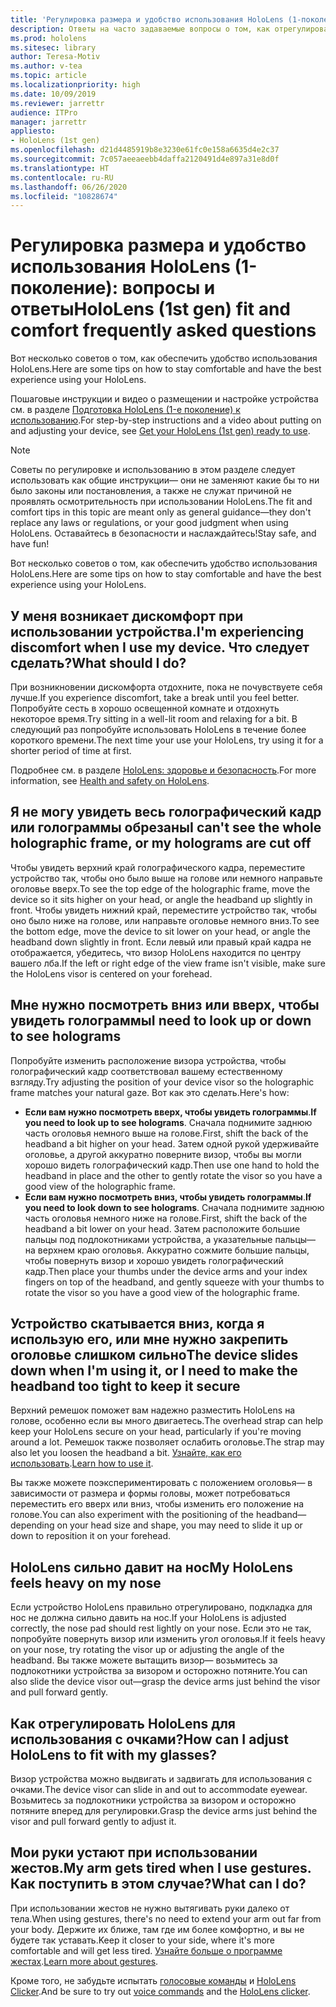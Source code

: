 ```yaml
---
title: 'Регулировка размера и удобство использования HoloLens (1-поколение): вопросы и ответы'
description: Ответы на часто задаваемые вопросы о том, как отрегулировать размер HoloLens (1-е поколение).
ms.prod: hololens
ms.sitesec: library
author: Teresa-Motiv
ms.author: v-tea
ms.topic: article
ms.localizationpriority: high
ms.date: 10/09/2019
ms.reviewer: jarrettr
audience: ITPro
manager: jarrettr
appliesto:
- HoloLens (1st gen)
ms.openlocfilehash: d21d4485919b8e3230e61fc0e158a6635d4e2c37
ms.sourcegitcommit: 7c057aeeaeebb4daffa2120491d4e897a31e8d0f
ms.translationtype: HT
ms.contentlocale: ru-RU
ms.lasthandoff: 06/26/2020
ms.locfileid: "10828674"
---
```

# <span data-ttu-id="44773-103">Регулировка размера и удобство использования HoloLens (1-поколение): вопросы и ответы</span><span class="sxs-lookup"><span data-stu-id="44773-103">HoloLens (1st gen) fit and comfort frequently asked questions</span></span>

<span data-ttu-id="44773-104">Вот несколько советов о том, как обеспечить удобство использования HoloLens.</span><span class="sxs-lookup"><span data-stu-id="44773-104">Here are some tips on how to stay comfortable and have the best experience using your HoloLens.</span></span>

<span data-ttu-id="44773-105">Пошаговые инструкции и видео о размещении и настройке устройства см. в разделе [Подготовка HoloLens (1-е поколение) к использованию](hololens1-setup.md).</span><span class="sxs-lookup"><span data-stu-id="44773-105">For step-by-step instructions and a video about putting on and adjusting your device, see [Get your HoloLens (1st gen) ready to use](hololens1-setup.md).</span></span>

> [!NOTE]
> <span data-ttu-id="44773-106">Советы по регулировке и использованию в этом разделе следует использовать как общие инструкции— они не заменяют какие бы то ни было законы или постановления, а также не служат причиной не проявлять осмотрительность при использовании HoloLens.</span><span class="sxs-lookup"><span data-stu-id="44773-106">The fit and comfort tips in this topic are meant only as general guidance&mdash;they don't replace any laws or regulations, or your good judgment when using HoloLens.</span></span> <span data-ttu-id="44773-107">Оставайтесь в безопасности и наслаждайтесь!</span><span class="sxs-lookup"><span data-stu-id="44773-107">Stay safe, and have fun!</span></span>

<span data-ttu-id="44773-108">Вот несколько советов о том, как обеспечить удобство использования HoloLens.</span><span class="sxs-lookup"><span data-stu-id="44773-108">Here are some tips on how to stay comfortable and have the best experience using your HoloLens.</span></span>

## <span data-ttu-id="44773-109">У меня возникает дискомфорт при использовании устройства.</span><span class="sxs-lookup"><span data-stu-id="44773-109">I'm experiencing discomfort when I use my device.</span></span> <span data-ttu-id="44773-110">Что следует сделать?</span><span class="sxs-lookup"><span data-stu-id="44773-110">What should I do?</span></span>

<span data-ttu-id="44773-111">При возникновении дискомфорта отдохните, пока не почувствуете себя лучше.</span><span class="sxs-lookup"><span data-stu-id="44773-111">If you experience discomfort, take a break until you feel better.</span></span> <span data-ttu-id="44773-112">Попробуйте сесть в хорошо освещенной комнате и отдохнуть некоторое время.</span><span class="sxs-lookup"><span data-stu-id="44773-112">Try sitting in a well-lit room and relaxing for a bit.</span></span> <span data-ttu-id="44773-113">В следующий раз попробуйте использовать HoloLens в течение более короткого времени.</span><span class="sxs-lookup"><span data-stu-id="44773-113">The next time your use your HoloLens, try using it for a shorter period of time at first.</span></span>

<span data-ttu-id="44773-114">Подробнее см. в разделе [HoloLens: здоровье и безопасность](https://go.microsoft.com/fwlink/p/?LinkId=746661).</span><span class="sxs-lookup"><span data-stu-id="44773-114">For more information, see [Health and safety on HoloLens](https://go.microsoft.com/fwlink/p/?LinkId=746661).</span></span>

## <span data-ttu-id="44773-115">Я не могу увидеть весь голографический кадр или голограммы обрезаны</span><span class="sxs-lookup"><span data-stu-id="44773-115">I can't see the whole holographic frame, or my holograms are cut off</span></span>

<span data-ttu-id="44773-116">Чтобы увидеть верхний край голографического кадра, переместите устройство так, чтобы оно было выше на голове или немного направьте оголовье вверх.</span><span class="sxs-lookup"><span data-stu-id="44773-116">To see the top edge of the holographic frame, move the device so it sits higher on your head, or angle the headband up slightly in front.</span></span> <span data-ttu-id="44773-117">Чтобы увидеть нижний край, переместите устройство так, чтобы оно было ниже на голове, или направьте оголовье немного вниз.</span><span class="sxs-lookup"><span data-stu-id="44773-117">To see the bottom edge, move the device to sit lower on your head, or angle the headband down slightly in front.</span></span> <span data-ttu-id="44773-118">Если левый или правый край кадра не отображается, убедитесь, что визор HoloLens находится по центру вашего лба.</span><span class="sxs-lookup"><span data-stu-id="44773-118">If the left or right edge of the view frame isn't visible, make sure the HoloLens visor is centered on your forehead.</span></span>

## <span data-ttu-id="44773-119">Мне нужно посмотреть вниз или вверх, чтобы увидеть голограммы</span><span class="sxs-lookup"><span data-stu-id="44773-119">I need to look up or down to see holograms</span></span>

<span data-ttu-id="44773-120">Попробуйте изменить расположение визора устройства, чтобы голографический кадр соответствовал вашему естественному взгляду.</span><span class="sxs-lookup"><span data-stu-id="44773-120">Try adjusting the position of your device visor so the holographic frame matches your natural gaze.</span></span> <span data-ttu-id="44773-121">Вот как это сделать.</span><span class="sxs-lookup"><span data-stu-id="44773-121">Here's how:</span></span>

- <span data-ttu-id="44773-122">**Если вам нужно посмотреть вверх, чтобы увидеть голограммы**.</span><span class="sxs-lookup"><span data-stu-id="44773-122">**If you need to look up to see holograms**.</span></span> <span data-ttu-id="44773-123">Сначала поднимите заднюю часть оголовья немного выше на голове.</span><span class="sxs-lookup"><span data-stu-id="44773-123">First, shift the back of the headband a bit higher on your head.</span></span> <span data-ttu-id="44773-124">Затем одной рукой удерживайте оголовье, а другой аккуратно поверните визор, чтобы вы могли хорошо видеть голографический кадр.</span><span class="sxs-lookup"><span data-stu-id="44773-124">Then use one hand to hold the headband in place and the other to gently rotate the visor so you have a good view of the holographic frame.</span></span>
- <span data-ttu-id="44773-125">**Если вам нужно посмотреть вниз, чтобы увидеть голограммы**.</span><span class="sxs-lookup"><span data-stu-id="44773-125">**If you need to look down to see holograms**.</span></span> <span data-ttu-id="44773-126">Сначала поднимите заднюю часть оголовья немного ниже на голове.</span><span class="sxs-lookup"><span data-stu-id="44773-126">First, shift the back of the headband a bit lower on your head.</span></span> <span data-ttu-id="44773-127">Затем расположите большие пальцы под подлокотниками устройства, а указательные пальцы— на верхнем краю оголовья. Аккуратно сожмите большие пальцы, чтобы повернуть визор и хорошо увидеть голографический кадр.</span><span class="sxs-lookup"><span data-stu-id="44773-127">Then place your thumbs under the device arms and your index fingers on top of the headband, and gently squeeze with your thumbs to rotate the visor so you have a good view of the holographic frame.</span></span>

## <span data-ttu-id="44773-128">Устройство скатывается вниз, когда я использую его, или мне нужно закрепить оголовье слишком сильно</span><span class="sxs-lookup"><span data-stu-id="44773-128">The device slides down when I'm using it, or I need to make the headband too tight to keep it secure</span></span>

<span data-ttu-id="44773-129">Верхний ремешок поможет вам надежно разместить HoloLens на голове, особенно если вы много двигаетесь.</span><span class="sxs-lookup"><span data-stu-id="44773-129">The overhead strap can help keep your HoloLens secure on your head, particularly if you're moving around a lot.</span></span> <span data-ttu-id="44773-130">Ремешок также позволяет ослабить оголовье.</span><span class="sxs-lookup"><span data-stu-id="44773-130">The strap may also let you loosen the headband a bit.</span></span> <span data-ttu-id="44773-131">[Узнайте, как его использовать](hololens1-setup.md#adjust-fit).</span><span class="sxs-lookup"><span data-stu-id="44773-131">[Learn how to use it](hololens1-setup.md#adjust-fit).</span></span>

<span data-ttu-id="44773-132">Вы также можете поэкспериментировать с положением оголовья— в зависимости от размера и формы головы, может потребоваться переместить его вверх или вниз, чтобы изменить его положение на голове.</span><span class="sxs-lookup"><span data-stu-id="44773-132">You can also experiment with the positioning of the headband&mdash;depending on your head size and shape, you may need to slide it up or down to reposition it on your forehead.</span></span>

## <span data-ttu-id="44773-133">HoloLens сильно давит на нос</span><span class="sxs-lookup"><span data-stu-id="44773-133">My HoloLens feels heavy on my nose</span></span>

<span data-ttu-id="44773-134">Если устройство HoloLens правильно отрегулировано, подкладка для нос не должна сильно давить на нос.</span><span class="sxs-lookup"><span data-stu-id="44773-134">If your HoloLens is adjusted correctly, the nose pad should rest lightly on your nose.</span></span> <span data-ttu-id="44773-135">Если это не так, попробуйте повернуть визор или изменить угол оголовья.</span><span class="sxs-lookup"><span data-stu-id="44773-135">If it feels heavy on your nose, try rotating the visor up or adjusting the angle of the headband.</span></span> <span data-ttu-id="44773-136">Вы также можете вытащить визор— возьмитесь за подлокотники устройства за визором и осторожно потяните.</span><span class="sxs-lookup"><span data-stu-id="44773-136">You can also slide the device visor out&mdash;grasp the device arms just behind the visor and pull forward gently.</span></span>

## <span data-ttu-id="44773-137">Как отрегулировать HoloLens для использования с очками?</span><span class="sxs-lookup"><span data-stu-id="44773-137">How can I adjust HoloLens to fit with my glasses?</span></span>

<span data-ttu-id="44773-138">Визор устройства можно выдвигать и задвигать для использования с очками.</span><span class="sxs-lookup"><span data-stu-id="44773-138">The device visor can slide in and out to accommodate eyewear.</span></span> <span data-ttu-id="44773-139">Возьмитесь за подлокотники устройства за визором и осторожно потяните вперед для регулировки.</span><span class="sxs-lookup"><span data-stu-id="44773-139">Grasp the device arms just behind the visor and pull forward gently to adjust it.</span></span>

## <span data-ttu-id="44773-140">Мои руки устают при использовании жестов.</span><span class="sxs-lookup"><span data-stu-id="44773-140">My arm gets tired when I use gestures.</span></span> <span data-ttu-id="44773-141">Как поступить в этом случае?</span><span class="sxs-lookup"><span data-stu-id="44773-141">What can I do?</span></span>

<span data-ttu-id="44773-142">При использовании жестов не нужно вытягивать руки далеко от тела.</span><span class="sxs-lookup"><span data-stu-id="44773-142">When using gestures, there's no need to extend your arm out far from your body.</span></span> <span data-ttu-id="44773-143">Держите их ближе, там где им более комфортно, и вы не будете так уставать.</span><span class="sxs-lookup"><span data-stu-id="44773-143">Keep it closer to your side, where it's more comfortable and will get less tired.</span></span> <span data-ttu-id="44773-144">[Узнайте больше о программе жестах](hololens1-basic-usage.md#use-hololens-with-your-hands).</span><span class="sxs-lookup"><span data-stu-id="44773-144">[Learn more about gestures](hololens1-basic-usage.md#use-hololens-with-your-hands).</span></span>

<span data-ttu-id="44773-145">Кроме того, не забудьте испытать [голосовые команды](hololens-cortana.md) и [HoloLens Clicker](hololens1-clicker.md).</span><span class="sxs-lookup"><span data-stu-id="44773-145">And be sure to try out [voice commands](hololens-cortana.md) and the [HoloLens clicker](hololens1-clicker.md).</span></span>
